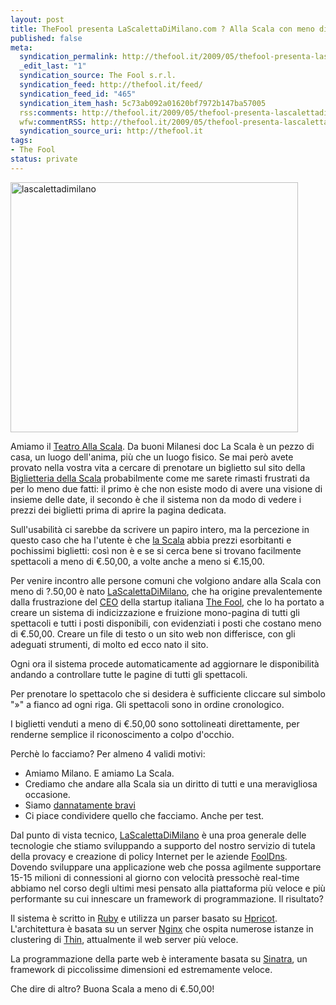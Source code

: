 ```yaml
--- 
layout: post
title: TheFool presenta LaScalettaDiMilano.com ? Alla Scala con meno di 50 euro
published: false
meta: 
  syndication_permalink: http://thefool.it/2009/05/thefool-presenta-lascalettadimilanocom-alla-scala-con-meno-di-50-euro/
  _edit_last: "1"
  syndication_source: The Fool s.r.l.
  syndication_feed: http://thefool.it/feed/
  syndication_feed_id: "465"
  syndication_item_hash: 5c73ab092a01620bf7972b147ba57005
  rss:comments: http://thefool.it/2009/05/thefool-presenta-lascalettadimilanocom-alla-scala-con-meno-di-50-euro/#comments
  wfw:commentRSS: http://thefool.it/2009/05/thefool-presenta-lascalettadimilanocom-alla-scala-con-meno-di-50-euro/feed/
  syndication_source_uri: http://thefool.it
tags: 
- The Fool
status: private
---
```

<p><a href="http://lascalettadimilano.com"><img src="http://thefool.it/wp-content/uploads/2009/05/lascalettadimilano-460x400.jpg" alt="lascalettadimilano" title="lascalettadimilano" width="460" height="400" class="aligncenter size-medium wp-image-70" /></a></p>

<p>Amiamo il <a href="http://www.teatroallascala.org/">Teatro Alla Scala</a>. Da buoni Milanesi doc La Scala &egrave; un pezzo di casa, un luogo dell&#x27;anima, pi&ugrave; che un luogo fisico.
Se mai per&ograve; avete provato nella vostra vita a cercare di prenotare un biglietto sul sito della <a href="http://www.leonidaniele.it/teatri/sell_home_pages/153.php?ocode=153">Biglietteria della Scala</a> probabilmente come me sarete rimasti frustrati da per lo meno due fatti: il primo &egrave; che non esiste modo di avere una visione di insieme delle date, il secondo &egrave; che il sistema non da modo di vedere i prezzi dei biglietti prima di aprire la pagina dedicata.  

Sull&#x27;usabilit&agrave; ci sarebbe da scrivere un papiro intero, ma la percezione in questo caso che ha l&#x27;utente &egrave; che <a href="http://www.teatroallascala.org/">la Scala</a> abbia prezzi esorbitanti e pochissimi biglietti: cos&igrave; non &egrave; e se si cerca bene si trovano facilmente spettacoli a meno di &euro;.50,00, a volte anche a meno si &euro;.15,00.</p>

<p>Per venire incontro alle persone comuni che volgiono andare alla Scala con meno di ?.50,00 è nato <a href="http://lascalettadimilano.com">LaScalettaDiMilano</a>, che ha origine prevalentemente dalla frustrazione del <a href="http://lastknight.com">CEO</a> della startup italiana <a href="http://thefool.it">The Fool</a>, che lo ha portato a creare un sistema di indicizzazione e fruizione mono-pagina di tutti gli spettacoli e tutti i posti disponibili, con evidenziati i posti che costano meno di &euro;.50,00. Creare un file di testo o un sito web non differisce, con gli adeguati strumenti, di molto ed ecco nato il sito.</p>

<p>Ogni ora il sistema procede automaticamente ad aggiornare le disponibilit&agrave; andando a controllare tutte le pagine di tutti gli spettacoli.  

Per prenotare lo spettacolo che si desidera &egrave; sufficiente cliccare sul simbolo &quot;&raquo;&quot; a fianco ad ogni riga. Gli spettacoli sono in ordine cronologico.</p>

<p>I biglietti venduti a meno di &euro;.50,00 sono sottolineati direttamente, per renderne semplice il riconoscimento a colpo d&#x27;occhio.</p>

<p>Perch&egrave; lo facciamo? Per almeno 4 validi motivi:</p>

<ul>
<li>Amiamo Milano. E amiamo La Scala.</li>
<li>Crediamo che andare alla Scala sia un diritto di tutti e una meravigliosa occasione.</li></li>
<li>Siamo <a href="http://thefool.it">dannatamente bravi</a></li>  </li>
<li>Ci piace condividere quello che facciamo. Anche per test.</li>
</ul>

<p>Dal punto di vista tecnico, <a href="http://lascalettadimilano.com">LaScalettaDiMilano</a> &egrave; una proa generale delle tecnologie che stiamo sviluppando a supporto del nostro servizio di tutela della provacy e creazione di policy Internet per le aziende <a href="http://fooldns.com"><a href="http://www.fooldns.com">FoolDns</a></a>. Dovendo sviluppare una applicazione web che possa agilmente supportare 15-15 milioni di connessioni al giorno con velocit&agrave; pressoch&egrave; real-time abbiamo nel corso degli ultimi mesi pensato alla piattaforma pi&ugrave; veloce e pi&ugrave; performante su cui innescare un framework di programmazione. Il risultato?</p>

<p>Il sistema &egrave; scritto in <a href="http://www.ruby-lang.org">Ruby</a> e utilizza un parser basato su <a href="http://wiki.github.com/why/hpricot">Hpricot</a>. L&#x27;architettura &egrave; basata su un server <a href="http://nginx.net/">Nginx</a> che ospita numerose istanze in clustering di <a href="http://code.macournoyer.com/thin/">Thin</a>, attualmente il web server pi&ugrave; veloce.  
</p>

<p>La programmazione della parte web &egrave; interamente basata su <a href="http://www.sinatrarb.com/">Sinatra</a>, un framework di piccolissime dimensioni ed estremamente veloce.</p>

<p>Che dire di altro? Buona Scala a meno di &euro;.50,00!</p> 
